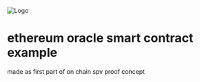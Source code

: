![Logo](https://i.postimg.cc/Qxt01Pq2/167322528-4602761833073521-2811105515199118326-n-1.png)

# ethereum oracle smart contract example

made as first part of on chain spv proof concept
